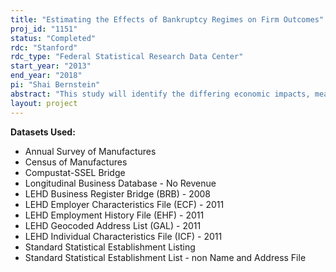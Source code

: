 ```yaml
---
title: "Estimating the Effects of Bankruptcy Regimes on Firm Outcomes"
proj_id: "1151"
status: "Completed"
rdc: "Stanford"
rdc_type: "Federal Statistical Research Data Center"
start_year: "2013"
end_year: "2018"
pi: "Shai Bernstein"
abstract: "This study will identify the differing economic impacts, measured in a variety of ways, between two forms of bankruptcy: the reorganization process of chapter 11 and the liquidation process of chapter 7. Using Census microdata combined with external data, the establishment-level operations of these firms can be observed following the bankruptcy resolution, and the different impacts will be quantified. Typically, research treats the cost of bankruptcy in terms of reduction in the market value of the bankrupt firm. However, when a firm is completely liquidated, it does not end with zero total economic value since its assets (and human capital) are sold to other productive firms and thereby redeployed. This research will quantify the costs of bankruptcy in terms of employment, payroll, and productivity losses, rather than just the dollar value lost to the bankrupt firm and its creditors. This will more accurately depict from where the losses caused by financial distress come, and how large they truly are. Furthermore, relatively little consideration has been given to the question of whether financial distress imposes externalities on other companies. Suppliers, customers, and competitors may be affected when a firm is liquidated or reorganized. This project will examine the behavior of other firms operating in the local economies of bankrupt firms in different bankruptcy regime, in order to quantify the bankruptcy regime differential impact. Although it is very difficult to overcome the selection into the two bankruptcy regimes, the researchers will use heterogeneity across bankruptcy judges as an instrumental variable to estimate the unbiased effect that compares the effects these bankruptcy regimes have on financially distressed firms."
layout: project
---
```


**Datasets Used:**

  - Annual Survey of Manufactures 
  - Census of Manufactures 
  - Compustat-SSEL Bridge 
  - Longitudinal Business Database - No Revenue 
  - LEHD Business Register Bridge (BRB) - 2008 
  - LEHD Employer Characteristics File (ECF) - 2011 
  - LEHD Employment History File (EHF) - 2011 
  - LEHD Geocoded Address List (GAL) - 2011 
  - LEHD Individual Characteristics File (ICF) - 2011 
  - Standard Statistical Establishment Listing 
  - Standard Statistical Establishment List - non Name and Address File 

